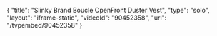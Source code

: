 {
    "title": "Slinky Brand Boucle OpenFront Duster Vest",
    "type": "solo",
    "layout": "iframe-static",
    "videoId": "90452358",
    "url": "\/tvpembed\/90452358"
}
